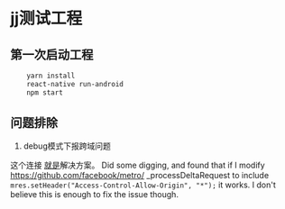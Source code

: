 # jj测试工程

## 第一次启动工程

```bash
    yarn install
    react-native run-android
    npm start
```

## 问题排除

1. debug模式下报跨域问题

这个连接 [就是](https://github.com/facebook/react-native/issues/17618)解决方案。
Did some digging, and found that if I modify https://github.com/facebook/metro/ _processDeltaRequest to include
`mres.setHeader("Access-Control-Allow-Origin", "*");`
it works. I don't believe this is enough to fix the issue though.
